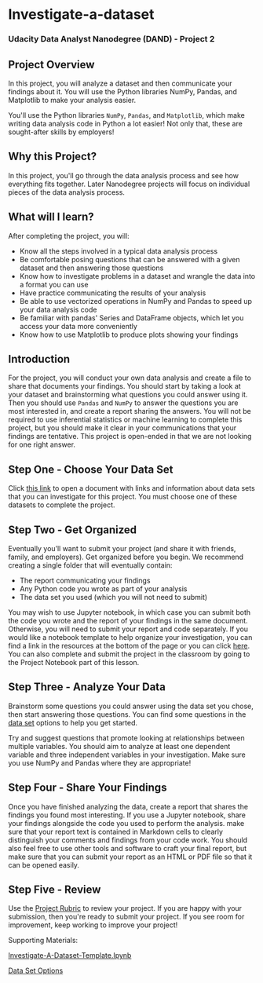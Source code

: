 # Investigate-a-dataset
### Udacity Data Analyst Nanodegree (DAND) - Project 2

## Project Overview
In this project, you will analyze a dataset and then communicate your findings about it. You will use the Python libraries NumPy, Pandas, and Matplotlib to make your analysis easier.

You'll use the Python libraries `NumPy`, `Pandas`, and `Matplotlib`, which make writing data analysis code in Python a lot easier! Not only that, these are sought-after skills by employers!

## Why this Project?
In this project, you'll go through the data analysis process and see how everything fits together. Later Nanodegree projects will focus on individual pieces of the data analysis process.

## What will I learn?
After completing the project, you will:
* Know all the steps involved in a typical data analysis process
* Be comfortable posing questions that can be answered with a given dataset and then answering those questions
* Know how to investigate problems in a dataset and wrangle the data into a format you can use
* Have practice communicating the results of your analysis
* Be able to use vectorized operations in NumPy and Pandas to speed up your data analysis code
* Be familiar with pandas' Series and DataFrame objects, which let you access your data more conveniently
* Know how to use Matplotlib to produce plots showing your findings

## Introduction
For the project, you will conduct your own data analysis and create a file to share that documents your findings. You should start by taking a look at your dataset and brainstorming what questions you could answer using it. Then you should use `Pandas` and `NumPy` to answer the questions you are most interested in, and create a report sharing the answers. You will not be required to use inferential statistics or machine learning to complete this project, but you should make it clear in your communications that your findings are tentative. This project is open-ended in that we are not looking for one right answer.

## Step One - Choose Your Data Set
Click [this link](https://docs.google.com/document/d/e/2PACX-1vTlVmknRRnfy_4eTrjw5hYGaiQim5ctr9naaRd4V9du2B5bxpd8FEH3KtDgp8qVekw7Cj1GLk1IXdZi/pub?embedded=True) to open a document with links and information about data sets that you can investigate for this project. You must choose one of these datasets to complete the project.

## Step Two - Get Organized
Eventually you’ll want to submit your project (and share it with friends, family, and employers). Get organized before you begin. We recommend creating a single folder that will eventually contain:

* The report communicating your findings
* Any Python code you wrote as part of your analysis
* The data set you used (which you will not need to submit)

You may wish to use Jupyter notebook, in which case you can submit both the code you wrote and the report of your findings in the same document. Otherwise, you will need to submit your report and code separately. If you would like a notebook template to help organize your investigation, you can find a link in the resources at the bottom of the page or you can click [here](https://s3.amazonaws.com/video.udacity-data.com/topher/2018/April/5ac7a08a_investigate-a-dataset-template.ipynb/investigate-a-dataset-template.ipynb.zip). You can also complete and submit the project in the classroom by going to the Project Notebook part of this lesson.


## Step Three - Analyze Your Data
Brainstorm some questions you could answer using the data set you chose, then start answering those questions. You can find some questions in the [data set](https://s3.amazonaws.com/video.udacity-data.com/topher/2018/July/5b57919a_data-set-options/data-set-options.pdf) options to help you get started.

Try and suggest questions that promote looking at relationships between multiple variables. You should aim to analyze at least one dependent variable and three independent variables in your investigation. Make sure you use NumPy and Pandas where they are appropriate!

## Step Four - Share Your Findings
Once you have finished analyzing the data, create a report that shares the findings you found most interesting. If you use a Jupyter notebook, share your findings alongside the code you used to perform the analysis. make sure that your report text is contained in Markdown cells to clearly distinguish your comments and findings from your code work. You should also feel free to use other tools and software to craft your final report, but make sure that you can submit your report as an HTML or PDF file so that it can be opened easily.

## Step Five - Review
Use the [Project Rubric](https://review.udacity.com/#!/rubrics/107/view) to review your project. If you are happy with your submission, then you're ready to submit your project. If you see room for improvement, keep working to improve your project!


Supporting Materials:

[Investigate-A-Dataset-Template.Ipynb](https://s3.amazonaws.com/video.udacity-data.com/topher/2018/April/5ac7a08a_investigate-a-dataset-template.ipynb/investigate-a-dataset-template.ipynb.zip)

[Data Set Options](https://s3.amazonaws.com/video.udacity-data.com/topher/2018/July/5b57919a_data-set-options/data-set-options.pdf)
